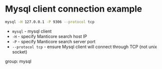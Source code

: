 # Mysql client connection example

```bash
mysql -H 127.0.0.1 -P 9306 --protocol tcp
```

- `mysql` - mysql client
- `-H` - specify Manticore search host IP
- `-P` - specify Manticore search server port
- `--protocol tcp` - ensure Mysql client will connect through TCP (not unix socket)

group: mysql


